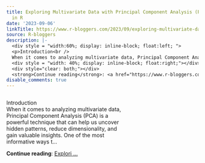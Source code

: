 ```yaml
---
title: Exploring Multivariate Data with Principal Component Analysis (PCA) Biplot
  in R
date: '2023-09-06'
linkTitle: https://www.r-bloggers.com/2023/09/exploring-multivariate-data-with-principal-component-analysis-pca-biplot-in-r/
source: R-bloggers
description: |-
  <div style = "width:60%; display: inline-block; float:left; ">
  <p>Introduction<br />
  When it comes to analyzing multivariate data, Principal Component Analysis (PCA) is a powerful technique that can help us uncover hidden patterns, reduce dimensionality, and gain valuable insights. One of the most informative ways t...</p></div>
  <div style = "width: 40%; display: inline-block; float:right;"></div>
  <div style="clear: both;"></div>
  <strong>Continue reading</strong>: <a href="https://www.r-bloggers.com/2023/09/exploring-multivariate-data-with-principal-component-analysis-pca-biplot-in-r/">Explori ...
disable_comments: true
---
```

<div style = "width:60%; display: inline-block; float:left; ">
<p>Introduction<br />
When it comes to analyzing multivariate data, Principal Component Analysis (PCA) is a powerful technique that can help us uncover hidden patterns, reduce dimensionality, and gain valuable insights. One of the most informative ways t...</p></div>
<div style = "width: 40%; display: inline-block; float:right;"></div>
<div style="clear: both;"></div>
<strong>Continue reading</strong>: <a href="https://www.r-bloggers.com/2023/09/exploring-multivariate-data-with-principal-component-analysis-pca-biplot-in-r/">Explori ...